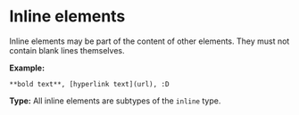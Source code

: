# Inline elements

Inline elements may be part of the content of other elements. They must not contain blank lines themselves.

**Example:**

```
**bold text**, [hyperlink text](url), :D 
```

**Type:** All inline elements are subtypes of the `inline` type.


